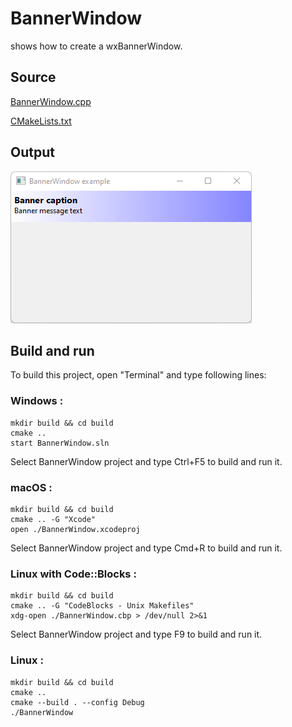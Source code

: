 # BannerWindow

shows how to create a wxBannerWindow.

## Source

[BannerWindow.cpp](BannerWindow.cpp)

[CMakeLists.txt](CMakeLists.txt)

## Output

![output](../../../docs/Pictures/BannerWindow.png)

## Build and run

To build this project, open "Terminal" and type following lines:

### Windows :

``` shell
mkdir build && cd build
cmake .. 
start BannerWindow.sln
```

Select BannerWindow project and type Ctrl+F5 to build and run it.

### macOS :

``` shell
mkdir build && cd build
cmake .. -G "Xcode"
open ./BannerWindow.xcodeproj
```

Select BannerWindow project and type Cmd+R to build and run it.

### Linux with Code::Blocks :

``` shell
mkdir build && cd build
cmake .. -G "CodeBlocks - Unix Makefiles"
xdg-open ./BannerWindow.cbp > /dev/null 2>&1
```

Select BannerWindow project and type F9 to build and run it.

### Linux :

``` shell
mkdir build && cd build
cmake .. 
cmake --build . --config Debug
./BannerWindow
```
